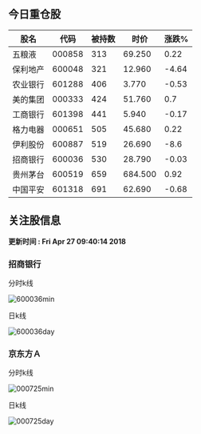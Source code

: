 
## 今日重仓股 

|股名|代码|被持数|时价|涨跌%|
|---|---|---|---|---|
|五粮液|000858|313|69.250|0.22|
|保利地产|600048|321|12.960|-4.64|
|农业银行|601288|406|3.770|-0.53|
|美的集团|000333|424|51.760|0.7|
|工商银行|601398|441|5.940|-0.17|
|格力电器|000651|505|45.680|0.22|
|伊利股份|600887|519|26.690|-8.6|
|招商银行|600036|530|28.790|-0.03|
|贵州茅台|600519|659|684.500|0.92|
|中国平安|601318|691|62.690|-0.68|

## 关注股信息
**更新时间 : Fri Apr 27 09:40:14 2018**
### 招商银行 
分时k线

![600036min](http://image.sinajs.cn/newchart/min/n/sh600036.gif)

日k线

![600036day](http://image.sinajs.cn/newchart/daily/n/sh600036.gif)

### 京东方Ａ 
分时k线

![000725min](http://image.sinajs.cn/newchart/min/n/sz000725.gif)

日k线

![000725day](http://image.sinajs.cn/newchart/daily/n/sz000725.gif)
